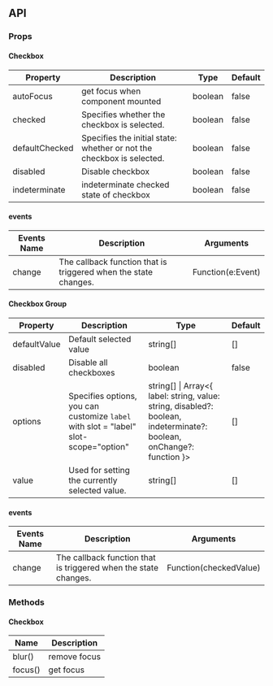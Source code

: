 ## API

### Props

#### Checkbox

| Property | Description | Type | Default |
| --- | --- | --- | --- |
| autoFocus | get focus when component mounted | boolean | false |
| checked | Specifies whether the checkbox is selected. | boolean | false |
| defaultChecked | Specifies the initial state: whether or not the checkbox is selected. | boolean | false |
| disabled | Disable checkbox | boolean | false |
| indeterminate | indeterminate checked state of checkbox | boolean | false |

#### events

| Events Name | Description | Arguments |
| --- | --- | --- |
| change | The callback function that is triggered when the state changes. | Function(e:Event) |

#### Checkbox Group

| Property | Description | Type | Default |
| --- | --- | --- | --- |
| defaultValue | Default selected value | string\[] | \[] |
| disabled | Disable all checkboxes | boolean | false |
| options | Specifies options, you can customize `label` with slot = "label" slot-scope="option" | string\[] \| Array&lt;{ label: string, value: string, disabled?: boolean, indeterminate?: boolean, onChange?: function }> | \[] |
| value | Used for setting the currently selected value. | string\[] | \[] |

#### events

| Events Name | Description | Arguments |
| --- | --- | --- |
| change | The callback function that is triggered when the state changes. | Function(checkedValue) |

### Methods

#### Checkbox

| Name    | Description  |
| ------- | ------------ |
| blur()  | remove focus |
| focus() | get focus    |
